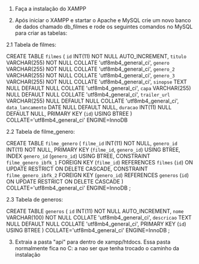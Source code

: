 1. Faça a instalação do XAMPP

2. Após iniciar o XAMPP e startar o Apache e MySQL crie um novo banco de dados chamado db_filmes e rode os seguintes comandos no MySQL para criar as tabelas:

2.1 Tabela de filmes:

CREATE TABLE `filmes` (
	`id` INT(11) NOT NULL AUTO_INCREMENT,
	`titulo` VARCHAR(255) NOT NULL COLLATE 'utf8mb4_general_ci',
	`genero` VARCHAR(255) NOT NULL COLLATE 'utf8mb4_general_ci',
	`genero_2` VARCHAR(255) NOT NULL COLLATE 'utf8mb4_general_ci',
	`genero_3` VARCHAR(255) NOT NULL COLLATE 'utf8mb4_general_ci',
	`sinopse` TEXT NULL DEFAULT NULL COLLATE 'utf8mb4_general_ci',
	`capa` VARCHAR(255) NULL DEFAULT NULL COLLATE 'utf8mb4_general_ci',
	`trailer_url` VARCHAR(255) NULL DEFAULT NULL COLLATE 'utf8mb4_general_ci',
	`data_lancamento` DATE NULL DEFAULT NULL,
	`duracao` INT(11) NULL DEFAULT NULL,
	PRIMARY KEY (`id`) USING BTREE
)
COLLATE='utf8mb4_general_ci'
ENGINE=InnoDB

2.2 Tabela de filme_genero:

CREATE TABLE `filme_genero` (
	`filme_id` INT(11) NOT NULL,
	`genero_id` INT(11) NOT NULL,
	PRIMARY KEY (`filme_id`, `genero_id`) USING BTREE,
	INDEX `genero_id` (`genero_id`) USING BTREE,
	CONSTRAINT `filme_genero_ibfk_1` FOREIGN KEY (`filme_id`) REFERENCES `filmes` (`id`) ON UPDATE RESTRICT ON DELETE CASCADE,
	CONSTRAINT `filme_genero_ibfk_2` FOREIGN KEY (`genero_id`) REFERENCES `generos` (`id`) ON UPDATE RESTRICT ON DELETE CASCADE
)
COLLATE='utf8mb4_general_ci'
ENGINE=InnoDB
;

2.3 Tabela de generos:

CREATE TABLE `generos` (
	`id` INT(11) NOT NULL AUTO_INCREMENT,
	`nome` VARCHAR(100) NOT NULL COLLATE 'utf8mb4_general_ci',
	`descricao` TEXT NULL DEFAULT NULL COLLATE 'utf8mb4_general_ci',
	PRIMARY KEY (`id`) USING BTREE
)
COLLATE='utf8mb4_general_ci'
ENGINE=InnoDB
;

3. Extraia a pasta "api" para dentro de xampp/htdocs. Essa pasta normalmente fica no C: a nao ser que tenha trocado o caminho da instalação
